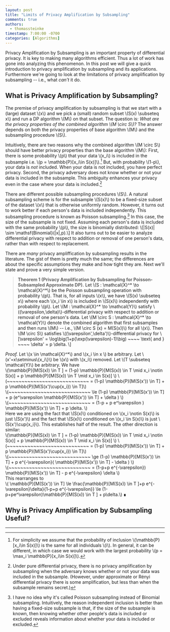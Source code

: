 ```yaml
---
layout: post
title: "Limits of Privacy Amplification by Subsampling"
comments: true
authors:
  - thomassteinke
timestamp: 7:00:00 -0700
categories: [Algorithms]
---
```


Privacy Amplification by Subsampling is an important property of differential privacy. 
It is key to making many algorithms efficient.
Thus a lot of work has gone into analyzing this phenomenon.
In this post we will give a quick introduction to privacy amplification by subsampling and its applications. Furthermore we're going to look at the limitations of privacy amplification by subsampling -- i.e., what _can't_ it do.

## What is Privacy Amplification by Subsampling?

The premise of privacy amplification by subsampling is that we start with a (large) dataset \\\(x\\\) and we pick a (small) random subset \\\(S\(x\) \\subseteq x\\\) and run a DP algorithm \\\(M\\\) on that subset.
The question is: _What are the privacy properties of the combined algorithm \\\(M \\circ S\\\)?_
The answer depends on both the privacy properties of base algorithm \\\(M\\\) and the subsampling procedure \\\(S\\\).

Intuitively, there are two reasons why the combined algorithm \\\(M \\circ S\\\) should have better privacy properties than the base algorithm \\\(M\\\):
First, there is some probability \\\(p\\\) that your data \\\(x\_i\\\) is included in the subsample i.e. \\\(p = \\mathbb{P}\[x\_i\\in S\(x\)\]\\\).[^up] But, with probability \\\(1-p\\\), your data is _not_ included. When your data is not included, you have perfect privacy.
Second, the privacy adversary does not know whether or not your data is included in the subsample. This ambiguity enhances your privacy even in the case where your data is included.[^amb] 

There are different possible subsampling procedures \\\(S\\\).
A natural subsampling scheme is for the subsample \\\(S\(x\)\\\) to be a fixed-size subset of the dataset \\\(x\\\) that is otherwise uniformly random.
However, it turns out to work better if each person's data is included independently. This subsampling procedure is known as Poisson subsampling.[^poisson] In this case, the size of the subsample is not fixed. Assuming each person's data is included with the same probability \\\(p\\\), the size is binomially distributed: \\\[\|S\(x\)\| \\sim \\mathsf{Binomial}\(\|x\|,p\).\\\]
It also turns out to be easier to analyze differential privacy with respect to addition or removal of one person's data, rather than with respect to replacement.

There are _many_ privacy ampliffication by subsampling results in the literature. The gist of them is pretty much the same; the differences are about the specific assumptions they make and how tight they are. Next we'll state and prove a very simple version.

> **Theorem 1 (Privacy Amplification by Subsampling for Poisson-Subsampled Approximate DP).** <a id="thm1" />
> Let \\\(S : \\mathcal{X}^\* \\to \\mathcal{X}^\*\\\) be the Poisson subsampling operation with probability \\\(p\\\). That is, for all inputs \\\(x\\\), we have \\\(S\(x\) \\subseteq x\\\) where each \\\(x\_i \\in x\\\) is included in \\\(S\(x\)\\\) independently with probability \\\(p\\\).
> Let \\\(M : \\mathcal{X}^\* \\to \\mathcal{Y}\\\) satisfy \\\(\(\\varepsilon,\\delta\)\\\)-differential privacy with respect to addition or removal of one person's data.
> Let \\\(M \\circ S : \\mathcal{X}^\* \\to \\mathcal{Y}\\\) denote the combined algorithm that first subsamples and then runs \\\(M\\\) -- i.e., \\\(M \\circ S \(x\) = M\(S\(x\)\)\\\) for all \\\(x\\\).
> Then \\\(M \\circ S\\\) satisfies \\\(\(\\varepsilon',\\delta'\)\\\)-differential privacy for \\\[\\varepsilon' = \\log\\big\(1+p\(\\exp\(\\varepsilon\)-1\)\\big\) \~\~\~\~ \\text{ and } \~\~\~\~ \\delta' = p \\delta. \\\]

_Proof._
Let \\\(x \\in \\mathcal{X}^\*\\\) and \\\(x\_i \\in x \\\) be arbitrary. Let \\\(x'=x\\setminus\\{x\_i\\}\\\) be \\\(x\\\) with \\\(x\_i\\\) removed. Let \\\(T \\subseteq \\mathcal{Y}\\\) be arbitrary.
We have <br/>
\\\(\\mathbb{P}\[M\(S\(x\)\) \\in T \] = \(1-p\) \\mathbb{P}\[M\(S\(x\)\) \\in T \\mid x\_i \\notin S\(x\)\] + p \\mathbb{P}\[M\(S\(x\)\) \\in T \\mid x\_i \\in S\(x\)\] \\\)
\\\(\~\~\~\~\~\~\~\~\~\~\~\~\~\~\~\~\~\~\~\~\~\~\~\~\~\~\~\~ = \(1-p\) \\mathbb{P}\[M\(S\(x'\)\) \\in T\] + p \\mathbb{P}\[M\(S\(x'\)\\cup\{x\_i\}\) \\in T\]\\\)<br/>
\\\(\~\~\~\~\~\~\~\~\~\~\~\~\~\~\~\~\~\~\~\~\~\~\~\~\~\~\~\~ \\le \(1-p\) \\mathbb{P}\[M\(S\(x'\)\) \\in T\] + p \(e^\\varepsilon \\mathbb{P}\[M\(S\(x'\)\) \\in T\] + \\delta \) \\\)<br/>
\\\(\~\~\~\~\~\~\~\~\~\~\~\~\~\~\~\~\~\~\~\~\~\~\~\~\~\~\~\~ = \(1-p + p e^\\varepsilon \) \\mathbb{P}\[M\(S\(x'\)\) \\in T\] + p \\delta. \\\) <br/>
Here we are using the fact that \\\(S\(x\)\\\) conditioned on \\\(x\_i \\notin S\(x\)\\\) is just \\\(S\(x'\)\\\) and the fact that \\\(S\(x\)\\\) conditioned on \\\(x\_i \\in S\(x\)\\\) is just \\\(S\(x'\)\\cup\{x\_i\}\\\).
This establishes half of the result. The other direction is similar:<br/>
\\\(\\mathbb{P}\[M\(S\(x\)\) \\in T \] = \(1-p\) \\mathbb{P}\[M\(S\(x\)\) \\in T \\mid x\_i \\notin S\(x\)\] + p \\mathbb{P}\[M\(S\(x\)\) \\in T \\mid x\_i \\in S\(x\)\] \\\)
\\\(\~\~\~\~\~\~\~\~\~\~\~\~\~\~\~\~\~\~\~\~\~\~\~\~\~\~\~\~ = \(1-p\) \\mathbb{P}\[M\(S\(x'\)\) \\in T\] + p \\mathbb{P}\[M\(S\(x'\)\\cup\{x\_i\}\) \\in T\]\\\)<br/>
\\\(\~\~\~\~\~\~\~\~\~\~\~\~\~\~\~\~\~\~\~\~\~\~\~\~\~\~\~\~ \\ge \(1-p\) \\mathbb{P}\[M\(S\(x'\)\) \\in T\] + p e^{-\\varepsilon}\( \\mathbb{P}\[M\(S\(x'\)\) \\in T\] - \\delta \) \\\)<br/>
\\\(\~\~\~\~\~\~\~\~\~\~\~\~\~\~\~\~\~\~\~\~\~\~\~\~\~\~\~\~ = \(1-p+p e^{-\\varepsilon}\) \\mathbb{P}\[M\(S\(x'\)\) \\in T\] - p e^{-\\varepsilon} \\delta \\\)<br/>
This rearranges to<br/>
\\\( \\mathbb{P}\[M\(S\(x'\)\) \\in T\] \\le \\frac{\\mathbb{P}\[M\(S\(x\)\) \\in T \]+p e^{-\\varepsilon}\\delta}{1-p+p e^{-\\varepsilon}} \\le \(1-p+pe^\\varepsilon\)\\mathbb{P}\[M\(S\(x\)\) \\in T \] + p\\delta.\\\)
&#8718;

## Why is Privacy Amplification by Subsampling Useful?

---

[^up]: For simplicity we assume that the probability of inclusion \\\(\\mathbb{P}\[x\_i\\in S\(x\)\]\\\) is the same for all individuals \\\(i\\\). In general, it can be different, in which case we would work with the largest probability \\\(p = \\max\_i \\mathbb{P}\[x\_i\\in S\(x\)\]\\\).  

[^amb]: Under pure differential privacy, there is no privacy amplification by subsampling when the adversary knows whether or not your data was included in the subsample. (However, under approximate or R&eacute;nyi differential privacy there is some amplification, but less than when the subsample remains secret.)

[^poisson]: I have no idea why it's called Poisson subsampling instead of Binomial subsampling. Intuitively, the reason independent inclusion is better than having a fixed-size subsample is that, if the size of the subsample is known, then knowing whether other people's data is included or excluded reveals information about whether your data is included or excluded. 

[^notation]: This post uses set notation \\\(x\_i \\in S\(x\) \\subset x\\\) somewhat informally. 
